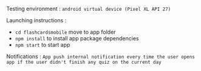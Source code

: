 
Testing environment :
 `android virtual device (Pixel XL API 27)`

Launching instructions :

* `cd flashcardsmobile` move to app folder
* `npm install` to install app package dependencies
* `npm start` to start app

Notifications :
 `App push internal notification every time the user opens app if the user didn't finish any quiz on the current day`